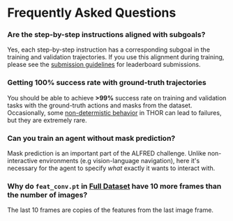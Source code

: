 # Frequently Asked Questions


### Are the step-by-step instructions aligned with subgoals?

Yes, each step-by-step instruction has a corresponding subgoal in the training and validation trajectories. If you use this alignment during training, please see the [submission guidelines](https://leaderboard.allenai.org/alfred/submissions/get-started) for leaderboard submissions. 

### Getting 100% success rate with ground-truth trajectories

You should be able to achieve **>99%** success rate on training and validation tasks with the ground-truth actions and masks from the dataset. Occasionally, some [non-determistic behavior](https://github.com/askforalfred/alfred/issues/19) in THOR can lead to failures, but they are extremely rare. 

### Can you train an agent without mask prediction?

Mask prediction is an important part of the ALFRED challenge. Unlike non-interactive environments (e.g vision-language navigation), here it's necessary for the agent to specify *what* exactly it wants to interact with.

### Why do `feat_conv.pt` in [Full Dataset](https://ai2-vision-alfred.s3-us-west-2.amazonaws.com/full_2.1.0.7z) have 10 more frames than the number of images?

The last 10 frames are copies of the features from the last image frame. 